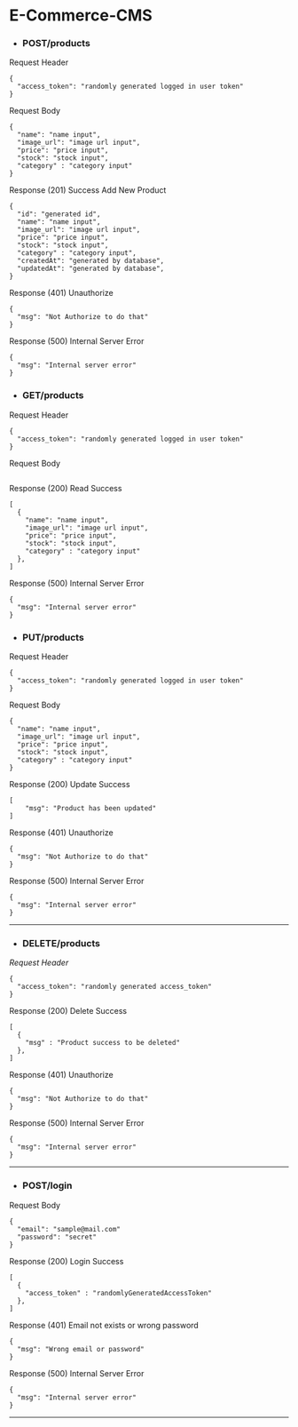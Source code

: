 # E-Commerce-CMS

* ### POST/products


Request Header

``` 
{
  "access_token": "randomly generated logged in user token"
}
```

Request Body

``` 
{
  "name": "name input",
  "image_url": "image url input",
  "price": "price input",
  "stock": "stock input",
  "category" : "category input"
}
```

Response (201) Success Add New Product
```
{
  "id": "generated id",
  "name": "name input",
  "image_url": "image url input",
  "price": "price input",
  "stock": "stock input",
  "category" : "category input",
  "createdAt": "generated by database",
  "updatedAt": "generated by database",
}
```

Response (401) Unauthorize

``` 
{
  "msg": "Not Authorize to do that"
}
```

Response (500) Internal Server Error

``` 
{
  "msg": "Internal server error"
}
```

* ### GET/products


Request Header

``` 
{
  "access_token": "randomly generated logged in user token"
}
```

Request Body

``` 

```

Response (200)  Read Success

``` 
[
  {
    "name": "name input",
    "image_url": "image url input",
    "price": "price input",
    "stock": "stock input",
    "category" : "category input"
  },
]
```

Response (500) Internal Server Error

``` 
{
  "msg": "Internal server error"
}
```

 
* ### PUT/products

Request Header

``` 
{
  "access_token": "randomly generated logged in user token"
}
```

Request Body

``` 
{
  "name": "name input",
  "image_url": "image url input",
  "price": "price input",
  "stock": "stock input",
  "category" : "category input"
}
```

Response (200) Update Success

``` 
[
    "msg": "Product has been updated"
]
```



Response (401) Unauthorize

``` 
{
  "msg": "Not Authorize to do that"
}
```
Response (500) Internal Server Error

``` 
{
  "msg": "Internal server error"
}
```

---


* ### DELETE/products

_Request Header_

``` 
{
  "access_token": "randomly generated access_token"
}
```

Response (200) Delete Success

``` 
[
  {
    "msg" : "Product success to be deleted"
  },
]
```

Response (401) Unauthorize

``` 
{
  "msg": "Not Authorize to do that"
}
```

Response (500) Internal Server Error

``` 
{
  "msg": "Internal server error"
}
```

---

* ### POST/login

Request Body

``` 
{
  "email": "sample@mail.com"
  "password": "secret"
}
```

Response (200) Login Success

``` 
[
  {
    "access_token" : "randomlyGeneratedAccessToken"
  },
]
```

Response (401) Email not exists or wrong password

``` 
{
  "msg": "Wrong email or password"
}
```

Response (500) Internal Server Error

``` 
{
  "msg": "Internal server error"
}
```
---
